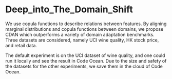 # Deep_into_The_Domain_Shift
We use copula functions to describe relations between features. By aligning marginal distributions and copula functions between domains, we propose CDAN which outperforms a variety of domain adaptation benchmarks. Three datasets are considered, namely UCI wine quality, HK stock price, and retail data.

The default experiment is on the UCI dataset of wine quality, and one could run it locally and see the result in Code Ocean. Due to the size and safety of the datasets for the other experiments, we save them in the cloud of Code Ocean.
